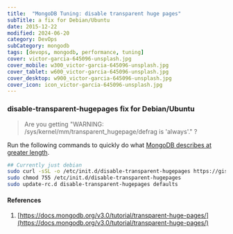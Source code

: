 ```yaml
---
title:  "MongoDB Tuning: disable transparent huge pages"
subTitle: a fix for Debian/Ubuntu
date: 2015-12-22
modified: 2024-06-20
category: DevOps
subCategory: mongodb
tags: [devops, mongodb, performance, tuning]
cover: victor-garcia-645096-unsplash.jpg
cover_mobile: w300_victor-garcia-645096-unsplash.jpg
cover_tablet: w600_victor-garcia-645096-unsplash.jpg
cover_desktop: w900_victor-garcia-645096-unsplash.jpg
cover_icon: icon_victor-garcia-645096-unsplash.jpg
---
```


### disable-transparent-hugepages fix for Debian/Ubuntu

> Are you getting "WARNING: /sys/kernel/mm/transparent_hugepage/defrag is 'always'." ?

Run the following commands to quickly do what [MongoDB describes at greater length](https://docs.mongodb.org/v3.0/tutorial/transparent-huge-pages/).

```sh
## Currently just debian
sudo curl -sSL -o /etc/init.d/disable-transparent-hugepages https://gist.githubusercontent.com/justsml/5e8f10892070072c4ffb/raw/disable-transparent-hugepages
sudo chmod 755 /etc/init.d/disable-transparent-hugepages
sudo update-rc.d disable-transparent-hugepages defaults
```

#### References

1.  [https://docs.mongodb.org/v3.0/tutorial/transparent-huge-pages/](https://docs.mongodb.org/v3.0/tutorial/transparent-huge-pages/)
